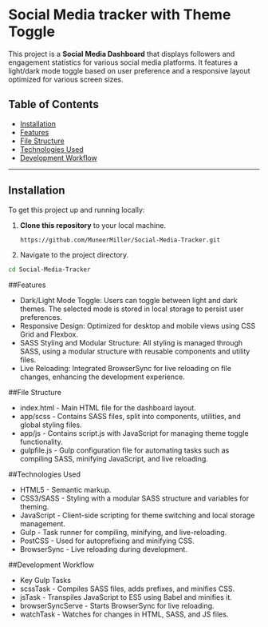 # Social Media tracker with Theme Toggle

This project is a **Social Media Dashboard** that displays followers and engagement statistics for various social media platforms. It features a light/dark mode toggle based on user preference and a responsive layout optimized for various screen sizes.

## Table of Contents

- [Installation](#installation)
- [Features](#features)
- [File Structure](#file-structure)
- [Technologies Used](#technologies-used)
- [Development Workflow](#development-workflow)

---

## Installation

To get this project up and running locally:

1. **Clone this repository** to your local machine.
   ```bash
   https://github.com/MuneerMiller/Social-Media-Tracker.git

2. Navigate to the project directory.
```bash
cd Social-Media-Tracker
```

##Features

- Dark/Light Mode Toggle: Users can toggle between light and dark themes. The selected mode is stored in local storage to persist user preferences.
- Responsive Design: Optimized for desktop and mobile views using CSS Grid and Flexbox.
- SASS Styling and Modular Structure: All styling is managed through SASS, using a modular structure with reusable components and utility files.
- Live Reloading: Integrated BrowserSync for live reloading on file changes, enhancing the development experience.

##File Structure

- index.html - Main HTML file for the dashboard layout.
- app/scss - Contains SASS files, split into components, utilities, and global styling files.
- app/js - Contains script.js with JavaScript for managing theme toggle functionality.
- gulpfile.js - Gulp configuration file for automating tasks such as compiling SASS, minifying JavaScript, and live reloading.

##Technologies Used

- HTML5 - Semantic markup.
- CSS3/SASS - Styling with a modular SASS structure and variables for theming.
- JavaScript - Client-side scripting for theme switching and local storage management.
- Gulp - Task runner for compiling, minifying, and live-reloading.
- PostCSS - Used for autoprefixing and minifying CSS.
- BrowserSync - Live reloading during development.

##Development Workflow

- Key Gulp Tasks
- scssTask - Compiles SASS files, adds prefixes, and minifies CSS.
- jsTask - Transpiles JavaScript to ES5 using Babel and minifies it.
- browserSyncServe - Starts BrowserSync for live reloading.
- watchTask - Watches for changes in HTML, SASS, and JS files.
